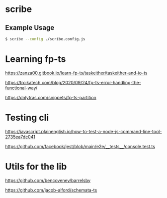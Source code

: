 # scribe

## Example Usage

```sh
$ scribe --config ./scribe.config.js
```

# Learning fp-ts

https://zanza00.gitbook.io/learn-fp-ts/taskeither/taskeither-and-io-ts

https://troikatech.com/blog/2020/09/24/fp-ts-error-handling-the-functional-way/

https://dnlytras.com/snippets/fp-ts-partition

# Testing cli

https://javascript.plainenglish.io/how-to-test-a-node-js-command-line-tool-2735ea7dc041

https://github.com/facebook/jest/blob/main/e2e/__tests__/console.test.ts

# Utils for the lib

https://github.com/bencoveney/barrelsby

https://github.com/jacob-alford/schemata-ts

